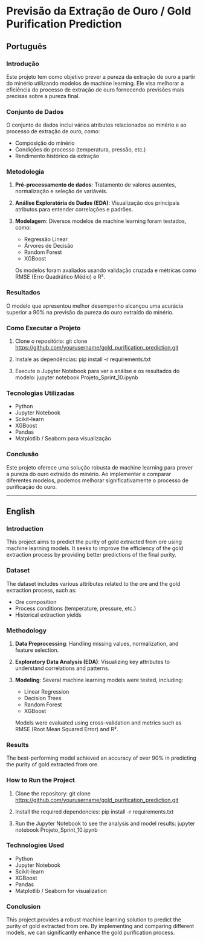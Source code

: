 # Previsão da Extração de Ouro / Gold Purification Prediction

## Português

### Introdução
Este projeto tem como objetivo prever a pureza da extração de ouro a partir do minério utilizando modelos de machine learning. Ele visa melhorar a eficiência do processo de extração de ouro fornecendo previsões mais precisas sobre a pureza final.

### Conjunto de Dados
O conjunto de dados inclui vários atributos relacionados ao minério e ao processo de extração de ouro, como:
- Composição do minério
- Condições do processo (temperatura, pressão, etc.)
- Rendimento histórico da extração

### Metodologia
1. **Pré-processamento de dados**: Tratamento de valores ausentes, normalização e seleção de variáveis.
2. **Análise Exploratória de Dados (EDA)**: Visualização dos principais atributos para entender correlações e padrões.
3. **Modelagem**: Diversos modelos de machine learning foram testados, como:
   - Regressão Linear
   - Árvores de Decisão
   - Random Forest
   - XGBoost

   Os modelos foram avaliados usando validação cruzada e métricas como RMSE (Erro Quadrático Médio) e R².

### Resultados
O modelo que apresentou melhor desempenho alcançou uma acurácia superior a 90% na previsão da pureza do ouro extraído do minério.

### Como Executar o Projeto

1. Clone o repositório:
   git clone https://github.com/yourusername/gold_purification_prediction.git

2. Instale as dependências:
   pip install -r requirements.txt

3. Execute o Jupyter Notebook para ver a análise e os resultados do modelo:
   jupyter notebook Projeto_Sprint_10.ipynb

### Tecnologias Utilizadas
- Python
- Jupyter Notebook
- Scikit-learn
- XGBoost
- Pandas
- Matplotlib / Seaborn para visualização

### Conclusão
Este projeto oferece uma solução robusta de machine learning para prever a pureza do ouro extraído do minério. Ao implementar e comparar diferentes modelos, podemos melhorar significativamente o processo de purificação do ouro.

---

## English

### Introduction
This project aims to predict the purity of gold extracted from ore using machine learning models. It seeks to improve the efficiency of the gold extraction process by providing better predictions of the final purity.

### Dataset
The dataset includes various attributes related to the ore and the gold extraction process, such as:
- Ore composition
- Process conditions (temperature, pressure, etc.)
- Historical extraction yields

### Methodology
1. **Data Preprocessing**: Handling missing values, normalization, and feature selection.
2. **Exploratory Data Analysis (EDA)**: Visualizing key attributes to understand correlations and patterns.
3. **Modeling**: Several machine learning models were tested, including:
   - Linear Regression
   - Decision Trees
   - Random Forest
   - XGBoost

   Models were evaluated using cross-validation and metrics such as RMSE (Root Mean Squared Error) and R².

### Results
The best-performing model achieved an accuracy of over 90% in predicting the purity of gold extracted from ore.

### How to Run the Project

1. Clone the repository:
   git clone https://github.com/yourusername/gold_purification_prediction.git

2. Install the required dependencies:
   pip install -r requirements.txt

3. Run the Jupyter Notebook to see the analysis and model results:
   jupyter notebook Projeto_Sprint_10.ipynb

### Technologies Used
- Python
- Jupyter Notebook
- Scikit-learn
- XGBoost
- Pandas
- Matplotlib / Seaborn for visualization

### Conclusion
This project provides a robust machine learning solution to predict the purity of gold extracted from ore. By implementing and comparing different models, we can significantly enhance the gold purification process.

